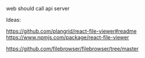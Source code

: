 web should call api server

Ideas:

https://github.com/plangrid/react-file-viewer#readme
https://www.npmjs.com/package/react-file-viewer

https://github.com/filebrowser/filebrowser/tree/master
